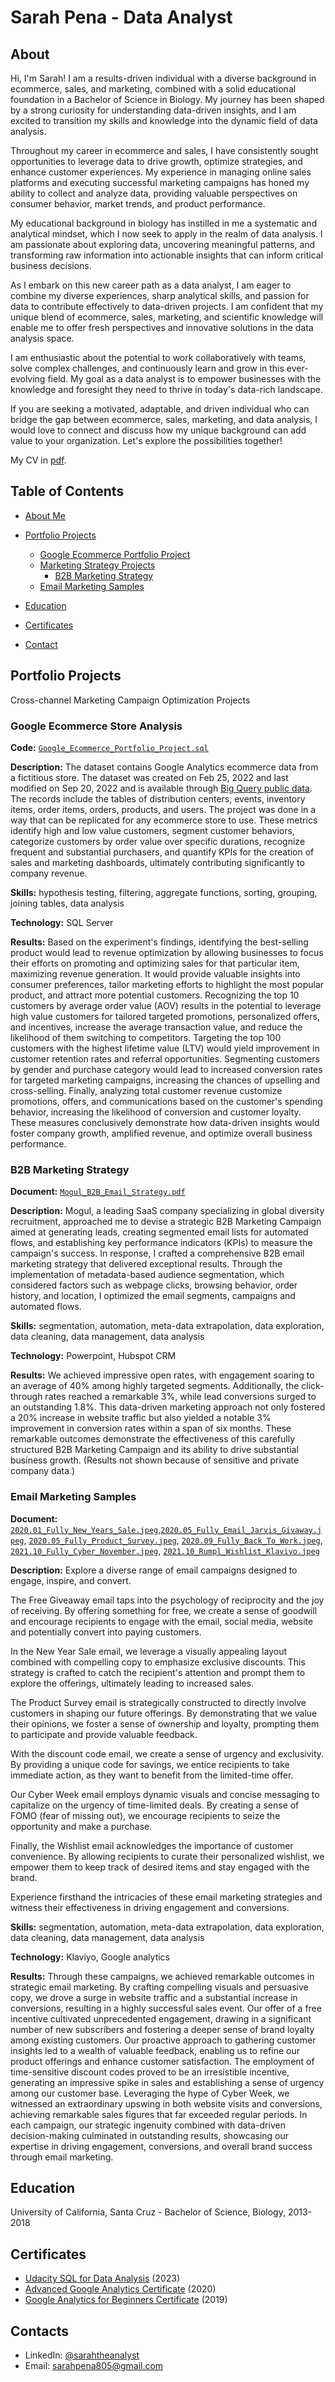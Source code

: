 # Sarah Pena - Data Analyst
## About
Hi, I'm Sarah! I am a results-driven individual with a diverse background in ecommerce, sales, and marketing, combined with a solid educational foundation in a Bachelor of Science in Biology. My journey has been shaped by a strong curiosity for understanding data-driven insights, and I am excited to transition my skills and knowledge into the dynamic field of data analysis.

Throughout my career in ecommerce and sales, I have consistently sought opportunities to leverage data to drive growth, optimize strategies, and enhance customer experiences. My experience in managing online sales platforms and executing successful marketing campaigns has honed my ability to collect and analyze data, providing valuable perspectives on consumer behavior, market trends, and product performance.

My educational background in biology has instilled in me a systematic and analytical mindset, which I now seek to apply in the realm of data analysis. I am passionate about exploring data, uncovering meaningful patterns, and transforming raw information into actionable insights that can inform critical business decisions.

As I embark on this new career path as a data analyst, I am eager to combine my diverse experiences, sharp analytical skills, and passion for data to contribute effectively to data-driven projects. I am confident that my unique blend of ecommerce, sales, marketing, and scientific knowledge will enable me to offer fresh perspectives and innovative solutions in the data analysis space.

I am enthusiastic about the potential to work collaboratively with teams, solve complex challenges, and continuously learn and grow in this ever-evolving field. My goal as a data analyst is to empower businesses with the knowledge and foresight they need to thrive in today's data-rich landscape.

If you are seeking a motivated, adaptable, and driven individual who can bridge the gap between ecommerce, sales, marketing, and data analysis, I would love to connect and discuss how my unique background can add value to your organization. Let's explore the possibilities together!


My CV in [pdf](https://github.com/data-analysis-sarah-pena/SQL/blob/main/data_analyst_sarah_pena_resume.pdf).

## Table of Contents

- [About Me](https://github.com/data-analysis-sarah-pena/SQL/blob/main/README.md#About)
- [Portfolio Projects](https://github.com/data-analysis-sarah-pena/SQL)
  - [Google Ecommerce Portfolio Project](https://github.com/data-analysis-sarah-pena/SQL/blob/main/Google_Ecommerce_Portfolio_Project.sql)
  - [Marketing Strategy Projects](https://github.com/data-analysis-sarah-pena/SQL)
    - [B2B Marketing Strategy](https://github.com/data-analysis-sarah-pena/Portfolio_Projects/blob/main/Mogul_B2B_Email_Strategy.pdf)
  - [Email Marketing Samples](https://github.com/data-analysis-sarah-pena/Email_Marketing_Samples)

- [Education](https://github.com/data-analysis-sarah-pena/SQL/blob/main/README.md#education)
- [Certificates](https://github.com/data-analysis-sarah-pena/SQL/blob/main/README.md#certificates)
- [Contact](https://github.com/data-analysis-sarah-pena/SQL/blob/main/README.md#contacts)

## Portfolio Projects
Cross-channel Marketing Campaign Optimization Projects

### Google Ecommerce Store Analysis
**Code:** [`Google_Ecommerce_Portfolio_Project.sql`](https://github.com/data-analysis-sarah-pena/SQL/blob/main/Google_Ecommerce_Portfolio_Project.sql)

**Description:** The dataset contains Google Analytics ecommerce data from a fictitious store. The dataset was created on Feb 25, 2022 and last modified on Sep 20, 2022 and is available through [Big Query public data](console.cloud.google.com/bigquery?ws=!1m4!1m3!3m2!1sbigquery-public-data!2sthelook_ecommerce). The records include the tables of distribution centers, events, inventory items, order items, orders, products, and users. The project was done in a way that can be replicated for any ecommerce store to use. These metrics identify high and low value customers, segment customer behaviors, categorize customers by order value over specific durations, recognize frequent and substantial purchasers, and quantify KPIs for the creation of sales and marketing dashboards, ultimately contributing significantly to company revenue.   

**Skills:** hypothesis testing, filtering, aggregate functions, sorting, grouping, joining tables, data analysis

**Technology:** SQL Server

**Results:** Based on the experiment's findings, identifying the best-selling product would lead to revenue optimization by allowing businesses to focus their efforts on promoting and optimizing sales for that particular item, maximizing revenue generation. It would provide valuable insights into consumer preferences, tailor marketing efforts to highlight the most popular product, and attract more potential customers. Recognizing the top 10 customers by average order value (AOV) results in the potential to leverage high value customers for tailored targeted promotions, personalized offers, and incentives, increase the average transaction value, and reduce the likelihood of them switching to competitors. Targeting the top 100 customers with the highest lifetime value (LTV) would yield improvement in customer retention rates and referral opportunities. Segmenting customers by gender and purchase category would lead to increased conversion rates for targeted marketing campaigns, increasing the chances of upselling and cross-selling. Finally, analyzing total customer revenue customize promotions, offers, and communications based on the customer's spending behavior, increasing the likelihood of conversion and customer loyalty. These measures conclusively demonstrate how data-driven insights would foster company growth, amplified revenue, and optimize overall business performance.

### B2B Marketing Strategy
**Document:** [`Mogul_B2B_Email_Strategy.pdf`](https://github.com/data-analysis-sarah-pena/Portfolio_Projects/blob/main/Mogul_B2B_Email_Strategy.pdf)

**Description:** Mogul, a leading SaaS company specializing in global diversity recruitment, approached me to devise a strategic B2B Marketing Campaign aimed at generating leads, creating segmented email lists for automated flows, and establishing key performance indicators (KPIs) to measure the campaign's success. In response, I crafted a comprehensive B2B email marketing strategy that delivered exceptional results. Through the implementation of metadata-based audience segmentation, which considered factors such as webpage clicks, browsing behavior, order history, and location, I optimized the email segments, campaigns and automated flows.   

**Skills:** segmentation, automation, meta-data extrapolation, data exploration, data cleaning, data management, data analysis

**Technology:** Powerpoint, Hubspot CRM

**Results:** We achieved impressive open rates, with engagement soaring to an average of 40% among highly targeted segments. Additionally, the click-through rates reached a remarkable 3%, while lead conversions surged to an outstanding 1.8%. This data-driven marketing approach not only fostered a 20% increase in website traffic but also yielded a notable 3% improvement in conversion rates within a span of six months. These remarkable outcomes demonstrate the effectiveness of this carefully structured B2B Marketing Campaign and its ability to drive substantial business growth. (Results not shown because of sensitive and private company data.)

### Email Marketing Samples
**Document:** [`2020.01_Fully_New_Years_Sale.jpeg`](https://github.com/data-analysis-sarah-pena/Email_Marketing_Samples/blob/main/2020.01_Fully_New_Years_Sale.jpeg),[`2020.05_Fully_Email_Jarvis_Givaway.jpeg`](https://github.com/data-analysis-sarah-pena/Email_Marketing_Samples/blob/main/2020.05_Fully_Email_Jarvis_Givaway.jpeg), [`2020.05_Fully_Product_Survey.jpeg`](https://github.com/data-analysis-sarah-pena/Email_Marketing_Samples/blob/main/2020.05_Fully_Product_Survey.jpeg), [`2020.09_Fully_Back_To_Work.jpeg`](https://github.com/data-analysis-sarah-pena/Email_Marketing_Samples/blob/main/2020.09_Fully_Back_To_Work.jpeg), [`2021.10_Fully_Cyber_November.jpeg`](https://github.com/data-analysis-sarah-pena/Email_Marketing_Samples/blob/main/2021.10_Fully_Cyber_November.jpeg),  [`2021.10_Rumpl_Wishlist_Klaviyo.jpeg`](https://github.com/data-analysis-sarah-pena/Email_Marketing_Samples/blob/main/2021.10_Rumpl_Wishlist_Klaviyo.jpeg)   

**Description:** Explore a diverse range of email campaigns designed to engage, inspire, and convert.

The Free Giveaway email taps into the psychology of reciprocity and the joy of receiving. By offering something for free, we create a sense of goodwill and encourage recipients to engage with the email, social media, website and potentially convert into paying customers.

In the New Year Sale email, we leverage a visually appealing layout combined with compelling copy to emphasize exclusive discounts. This strategy is crafted to catch the recipient's attention and prompt them to explore the offerings, ultimately leading to increased sales.

The Product Survey email is strategically constructed to directly involve customers in shaping our future offerings. By demonstrating that we value their opinions, we foster a sense of ownership and loyalty, prompting them to participate and provide valuable feedback.

With the discount code email, we create a sense of urgency and exclusivity. By providing a unique code for savings, we entice recipients to take immediate action, as they want to benefit from the limited-time offer.

Our Cyber Week email employs dynamic visuals and concise messaging to capitalize on the urgency of time-limited deals. By creating a sense of FOMO (fear of missing out), we encourage recipients to seize the opportunity and make a purchase.

Finally, the Wishlist email acknowledges the importance of customer convenience. By allowing recipients to curate their personalized wishlist, we empower them to keep track of desired items and stay engaged with the brand.

Experience firsthand the intricacies of these email marketing strategies and witness their effectiveness in driving engagement and conversions.

**Skills:** segmentation, automation, meta-data extrapolation, data exploration, data cleaning, data management, data analysis

**Technology:** Klaviyo, Google analytics

**Results:** Through these campaigns, we achieved remarkable outcomes in strategic email marketing. By crafting compelling visuals and persuasive copy, we drove a surge in website traffic and a substantial increase in conversions, resulting in a highly successful sales event. Our offer of a free incentive cultivated unprecedented engagement, drawing in a significant number of new subscribers and fostering a deeper sense of brand loyalty among existing customers. Our proactive approach to gathering customer insights led to a wealth of valuable feedback, enabling us to refine our product offerings and enhance customer satisfaction. The employment of time-sensitive discount codes proved to be an irresistible incentive, generating an impressive spike in sales and establishing a sense of urgency among our customer base. Leveraging the hype of Cyber Week, we witnessed an extraordinary upswing in both website visits and conversions, achieving remarkable sales figures that far exceeded regular periods. In each campaign, our strategic ingenuity combined with data-driven decision-making culminated in outstanding results, showcasing our expertise in driving engagement, conversions, and overall brand success through email marketing.

## Education
University of California, Santa Cruz - Bachelor of Science, Biology, 2013-2018

## Certificates

- [Udacity SQL for Data Analysis](https://www.udacity.com/course/sql-for-data-analysis--ud198) (2023)
- [Advanced Google Analytics Certificate](https://analytics.google.com/analytics/academy/course/7) (2020)
- [Google Analytics for Beginners Certificate](https://analytics.google.com/analytics/academy/course/6) (2019)


## Contacts
- LinkedIn: [@sarahtheanalyst](https://www.linkedin.com/in/digital-marketing-data-analyst-sarah-pena/)
- Email: sarahpena805@gmail.com
